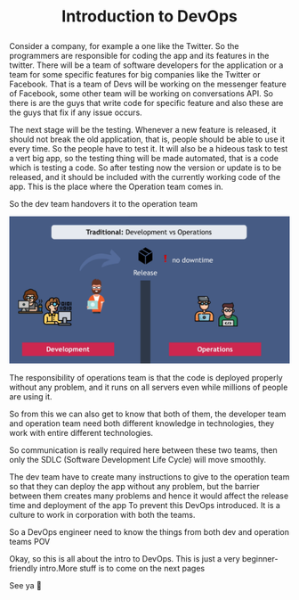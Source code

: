 # <p align="center">Introduction to DevOps</p>


Consider a company, for example a one like the Twitter. So the programmers are responsible for coding the app and its features in the twitter. There will be a team of software developers for the application or a team for some specific features for big companies like the Twitter or Facebook.
That is a team of Devs will be working on the messenger feature of Facebook, some other team will be working on conversations API. So there is are the guys that write code for specific feature and also these are the guys that fix if any issue occurs.

The next stage will be the testing. Whenever a new feature is released, it should not break the old application, that is, people should be able to use it every time. So the people have to test it.
It will also be a hideous task to test a vert big app, so the testing thing will be made automated, that is a code which is testing a code.
So after testing now the version or update is to be released, and it should be included with the currently working code of the app. This is the place where the Operation team comes in.

So the dev team handovers it to the operation team 

![sample](IMAGES/intro.png)

The responsibility of operations team is that the code is deployed properly without any problem, and it runs on all servers even while millions of people are using it.

So from this we can also get to know that both of them, the developer team and operation team need both different knowledge in technologies, they work with entire different technologies.

So communication is really required here between these two teams, then only the SDLC (Software Development Life Cycle) will move smoothly.

The dev team have to create many instructions to give to the operation team so that they can deploy the app without any problem, but the barrier between them creates many problems and hence it would affect the release time and deployment of the app
To prevent this DevOps introduced. It is a culture to work in corporation with both the teams.

So a DevOps engineer need to know the things from both dev and operation teams POV 

Okay, so this is all about the intro to DevOps. This is just a very beginner-friendly intro.More stuff is to come on the next pages 

See ya 👋